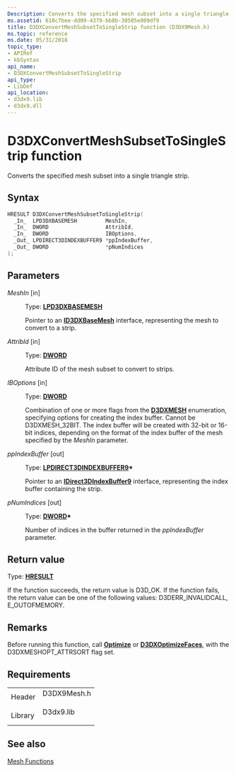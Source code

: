 ```yaml
---
Description: Converts the specified mesh subset into a single triangle strip.
ms.assetid: 618c7bee-dd09-4379-bb8b-30505e809df9
title: D3DXConvertMeshSubsetToSingleStrip function (D3DX9Mesh.h)
ms.topic: reference
ms.date: 05/31/2018
topic_type:
- APIRef
- kbSyntax
api_name:
- D3DXConvertMeshSubsetToSingleStrip
api_type:
- LibDef
api_location:
- d3dx9.lib
- d3dx9.dll
---
```


# D3DXConvertMeshSubsetToSingleStrip function

Converts the specified mesh subset into a single triangle strip.

## Syntax


```C++
HRESULT D3DXConvertMeshSubsetToSingleStrip(
  _In_  LPD3DXBASEMESH         MeshIn,
  _In_  DWORD                  AttribId,
  _In_  DWORD                  IBOptions,
  _Out_ LPDIRECT3DINDEXBUFFER9 *ppIndexBuffer,
  _Out_ DWORD                  *pNumIndices
);
```



## Parameters

<dl> <dt>

*MeshIn* \[in\]
</dt> <dd>

Type: **[**LPD3DXBASEMESH**](id3dxbasemesh.md)**

Pointer to an [**ID3DXBaseMesh**](id3dxbasemesh.md) interface, representing the mesh to convert to a strip.

</dd> <dt>

*AttribId* \[in\]
</dt> <dd>

Type: **[**DWORD**](../winprog/windows-data-types.md)**

Attribute ID of the mesh subset to convert to strips.

</dd> <dt>

*IBOptions* \[in\]
</dt> <dd>

Type: **[**DWORD**](../winprog/windows-data-types.md)**

Combination of one or more flags from the [**D3DXMESH**](./d3dxmesh.md) enumeration, specifying options for creating the index buffer. Cannot be D3DXMESH\_32BIT. The index buffer will be created with 32-bit or 16-bit indices, depending on the format of the index buffer of the mesh specified by the *MeshIn* parameter.

</dd> <dt>

*ppIndexBuffer* \[out\]
</dt> <dd>

Type: **[**LPDIRECT3DINDEXBUFFER9**](/windows/win32/api/d3d9helper/nn-d3d9helper-idirect3dindexbuffer9)\***

Pointer to an [**IDirect3DIndexBuffer9**](/windows/win32/api/d3d9helper/nn-d3d9helper-idirect3dindexbuffer9) interface, representing the index buffer containing the strip.

</dd> <dt>

*pNumIndices* \[out\]
</dt> <dd>

Type: **[**DWORD**](../winprog/windows-data-types.md)\***

Number of indices in the buffer returned in the *ppIndexBuffer* parameter.

</dd> </dl>

## Return value

Type: **[**HRESULT**](https://msdn.microsoft.com/library/Bb401631(v=MSDN.10).aspx)**

If the function succeeds, the return value is D3D\_OK. If the function fails, the return value can be one of the following values: D3DERR\_INVALIDCALL, E\_OUTOFMEMORY.

## Remarks

Before running this function, call [**Optimize**](id3dxmesh--optimize.md) or [**D3DXOptimizeFaces**](d3dxoptimizefaces.md), with the D3DXMESHOPT\_ATTRSORT flag set.

## Requirements



|                    |                                                                                        |
|--------------------|----------------------------------------------------------------------------------------|
| Header<br/>  | <dl> <dt>D3DX9Mesh.h</dt> </dl> |
| Library<br/> | <dl> <dt>D3dx9.lib</dt> </dl>   |



## See also

<dl> <dt>

[Mesh Functions](dx9-graphics-reference-d3dx-functions-mesh.md)
</dt> </dl>

 

 